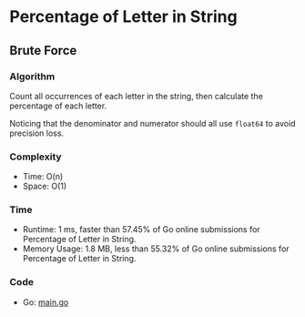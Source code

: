 



# Percentage of Letter in String



## Brute Force

### Algorithm


Count all occurrences of each letter in the string, then calculate the percentage of each letter.

Noticing that the denominator and numerator should all use `float64` to avoid precision loss.


### Complexity

- Time: O(n)
- Space: O(1)


### Time

- Runtime: 1 ms, faster than 57.45% of Go online submissions for Percentage of Letter in String.
- Memory Usage: 1.8 MB, less than 55.32% of Go online submissions for Percentage of Letter in String.


### Code

- Go: [main.go](main.go)
